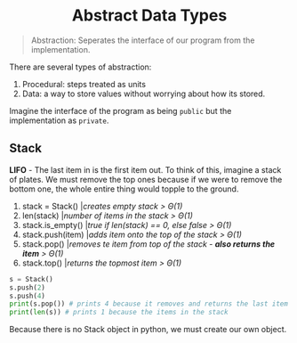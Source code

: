 <div align = "center">
  
# Abstract Data Types
  
</div>


> Abstraction: Seperates the interface of our program from the implementation.

There are several types of abstraction: 
1. Procedural: steps treated as units
2. Data: a way to store values without worrying about how its stored.

Imagine the interface of the program as being `public` but the implementation as `private`. 

## Stack
**LIFO** - The last item in is the first item out. To think of this, imagine a stack of plates. We must remove the top ones because if we were to remove the bottom one, the whole entire thing would topple to the ground. 

1. stack = Stack() |*creates empty stack > Θ(1)*
2. len(stack) |*number of items in the stack > Θ(1)*
3. stack.is_empty() |*true if len(stack) == 0, else false > Θ(1)*
4. stack.push(item) |*adds item onto the top of the stack > Θ(1)*
5. stack.pop() |*removes te item from top of the stack - **also returns the item** > Θ(1)*
6. stack.top() |*returns the topmost item > Θ(1)*

```python
s = Stack()
s.push(2)
s.push(4)
print(s.pop()) # prints 4 because it removes and returns the last item
print(len(s)) # prints 1 because the items in the stack
```

Because there is no Stack object in python, we must create our own object. 

